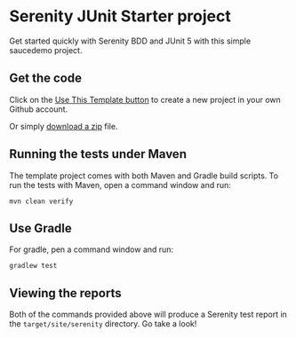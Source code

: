 # Serenity JUnit Starter project

Get started quickly with Serenity BDD and JUnit 5 with this simple saucedemo project. 

## Get the code

Click on the [Use This Template button](https://github.com/serenity-bdd/serenity-junit-starter/generate) to create a new project in your own Github account. 

Or simply [download a zip](https://github.com/serenity-bdd/serenity-junit-starter/archive/master.zip) file.

## Running the tests under Maven

The template project comes with both Maven and Gradle build scripts. To run the tests with Maven, open a command window and run:

    mvn clean verify

## Use Gradle

For gradle, pen a command window and run:

    gradlew test 

## Viewing the reports

Both of the commands provided above will produce a Serenity test report in the `target/site/serenity` directory. Go take a look!
